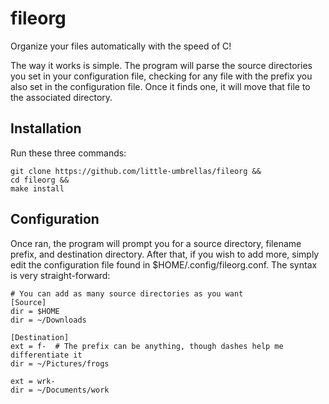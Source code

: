 # fileorg
Organize your files automatically with the speed of C! 

The way it works is simple. The program will parse the source directories you set in your configuration file, checking for any file with the prefix you also set in the configuration file. Once it finds one, it will move that file to the associated directory. 

## Installation
Run these three commands:
```shell
git clone https://github.com/little-umbrellas/fileorg &&
cd fileorg &&
make install
```

## Configuration
Once ran, the program will prompt you for a source directory, filename prefix, and destination directory. After that, if you wish to add more, simply edit the configuration file found in $HOME/.config/fileorg.conf. The syntax is very straight-forward:
```shell
# You can add as many source directories as you want
[Source]
dir = $HOME
dir = ~/Downloads

[Destination]
ext = f-  # The prefix can be anything, though dashes help me differentiate it
dir = ~/Pictures/frogs

ext = wrk-
dir = ~/Documents/work
```
